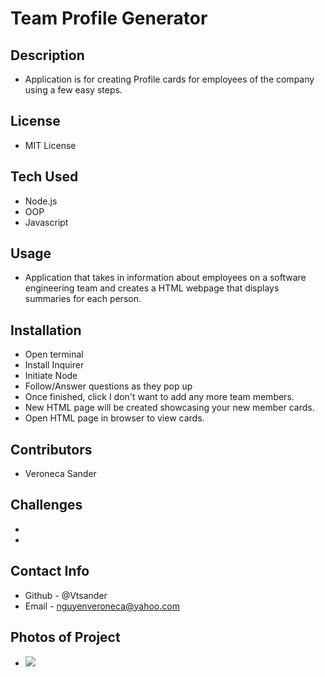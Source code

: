 # Team Profile Generator

## Description
 - Application is for creating Profile cards for employees of the company using a few easy steps.
## License 
 - MIT License
## Tech Used
 - Node.js
 - OOP
 - Javascript
## Usage
 - Application that takes in information about employees on a software engineering team and creates a HTML webpage that displays summaries for each person.
## Installation
 - Open terminal
 - Install Inquirer
 - Initiate Node
 - Follow/Answer questions as they pop up
 - Once finished, click I don't want to add any more team members.
 - New HTML page will be created showcasing your new member cards.
 - Open HTML page in browser to view cards.
## Contributors
 - Veroneca Sander
## Challenges
 - 
 - 
## Contact Info
 - Github - @Vtsander
 - Email - nguyenveroneca@yahoo.com
## Photos of Project
 - <img src="./assets/images/TeamGen.png">